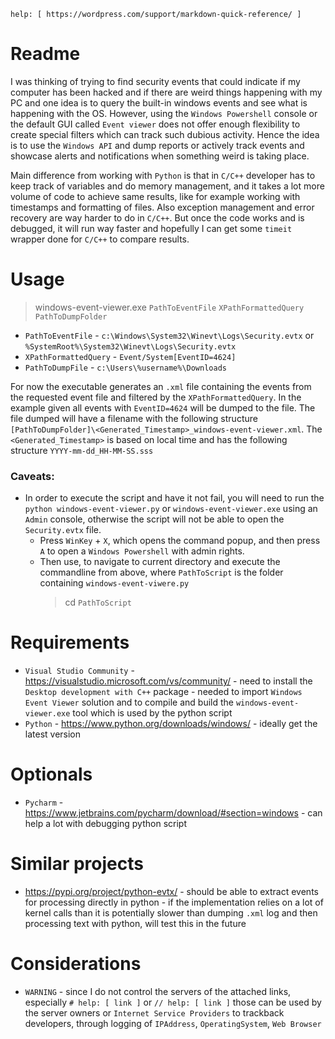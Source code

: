 `help: [ https://wordpress.com/support/markdown-quick-reference/ ]`

# Readme
I was thinking of trying to find security events that could indicate if my computer has been hacked and if there are weird things happening with my PC and one idea is to query the built-in windows events and see what is happening with the OS. However, using the `Windows Powershell` console or the default GUI called `Event viewer` does not offer enough flexibility to create special filters which can track such dubious activity. Hence the idea is to use the `Windows API` and dump reports or actively track events and showcase alerts and notifications when something weird is taking place.

Main difference from working with `Python` is that in `C/C++` developer has to keep track of variables and do memory management, and it takes a lot more volume of code to achieve same results, like for example working with timestamps and formatting of files. Also exception management and error recovery are way harder to do in `C/C++`. But once the code works and is debugged, it will run way faster and hopefully I can get some `timeit` wrapper done for `C/C++` to compare results.

# Usage
> windows-event-viewer.exe `PathToEventFile` `XPathFormattedQuery` `PathToDumpFolder`
* `PathToEventFile` - `c:\Windows\System32\Winevt\Logs\Security.evtx` or `%SystemRoot%\System32\Winevt\Logs\Security.evtx`
* `XPathFormattedQuery` - `Event/System[EventID=4624]`
* `PathToDumpFile` - `c:\Users\%username%\Downloads`

For now the executable generates an `.xml` file containing the events from the requested event file and filtered by the `XPathFormattedQuery`. In the example given all events with `EventID=4624` will be dumped to the file. The file dumped will have a filename with the following structure `[PathToDumpFolder]\<Generated_Timestamp>_windows-event-viewer.xml`. The `<Generated_Timestamp>` is based on local time and has the following structure `YYYY-mm-dd_HH-MM-SS.sss`

### Caveats:
* In order to execute the script and have it not fail, you will need to run the `python windows-event-viewer.py` or `windows-event-viewer.exe` using an `Admin` console, otherwise the script will not be able to open the `Security.evtx` file.
    * Press `WinKey` + `X`, which opens the command popup, and then press `A` to open a `Windows Powershell` with admin rights. 
    * Then use, to navigate to current directory and execute the commandline from above, where `PathToScript` is the folder containing `windows-event-viwere.py` 
      > cd `PathToScript`

# Requirements
* `Visual Studio Community` - https://visualstudio.microsoft.com/vs/community/ - need to install the `Desktop development with C++` package - needed to import `Windows Event Viewer` solution and to compile and build the `windows-event-viewer.exe` tool which is used by the python script
* `Python` - https://www.python.org/downloads/windows/ - ideally get the latest version

# Optionals
* `Pycharm` - https://www.jetbrains.com/pycharm/download/#section=windows - can help a lot with debugging python script

# Similar projects
* https://pypi.org/project/python-evtx/ - should be able to extract events for processing directly in python - if the implementation relies on a lot of kernel calls than it is potentially slower than dumping `.xml` log and then processing text with python, will test this in the future

# Considerations
* `WARNING` - since I do not control the servers of the attached links, especially `# help: [ link ]` or `// help: [ link ]` those can be used by the server owners or `Internet Service Providers` to trackback developers, through logging of `IPAddress`, `OperatingSystem`, `Web Browser`